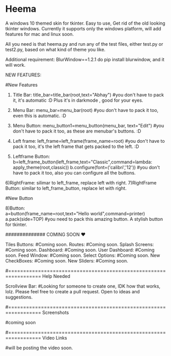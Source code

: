 # Heema
A windows 10 themed skin for tkinter. Easy to use, Get rid of the old looking tkinter windows. Currently it supports only the windows platform, will add features for mac and linux soon.

All you need is that heema.py and run any of the test files, either test.py or test2.py, based on what kind of theme you like. 

Additional requirement: BlurWindow==1.2.1 do pip install blurwindow, and it will work.



NEW FEATURES: 

#New Features

1) Title Bar:         title_bar=title_bar(root,text="Abhay")                  #you don't have to pack it, it's automatic :D Plus it's in darkmode , good for your eyes.
2) Menu Bar:          menu_bar=menu_bar(root)                                 #you don't have to pack it too, even this is automatic. :D
3) Menu Button:       menu_button1=menu_button(menu_bar, text="Edit")         #you don't have to pack it too, as these are menubar's buttons. :D
4) Left frame:        left_frame=left_frame(frame_name=root)                  #you don't have to pack it too, it's the left frame that gets packed to the left. :D




5) Leftframe Button:  b=left_frame_button(left_frame,text="Classic",command=lambda: apply_theme(root,classic)) 
		      b.configure(font=('calibri','12'))
		      #you don't have to pack it too, also you can configure all the buttons.
											

6)RightFrame: 				silimar to left_frame, replace left with right. 
7)RightFrame Button: 	similar  to left_frame_button, replace let with right.




#New Button

8)Button:						
	a=button(frame_name=root,text="Hello world",command=printer)
	a.pack(side=TOP)	#you need to pack this amazing button. A stylish button for tkinter. 	
	
	
							
											
											
											

											
##############			COMING SOON ♥

Tiles Buttons:	 			#Coming soon.
Routes: 				#Coming soon.
Splash Screens:				#Coming soon.
Dashboard: 				#Coming soon.
User Dashboard:				#Coming soon.
Feed Window:				#Coming soon.
Select Options:				#Coming soon.
New CheckBoxes: 			#Coming soon.
New Sliders: 				#Coming soon.



#=================================================================		  	Help Needed					

Scrollview Bar: 	#Looking for someone to create one, IDK how that works, lolz. Please feel free to create a pull request. Open to ideas and suggestions.











#=================================================================		  	Screenshots

#coming soon














#=================================================================		  	Video Links




#will be posting the video soon.










